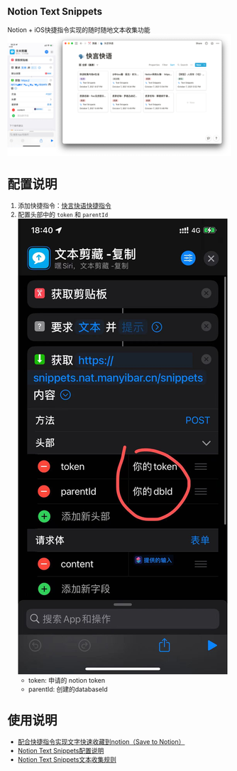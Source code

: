 Notion Text Snippets
----
Notion + iOS快捷指令实现的随时随地文本收集功能
![img_1.png](img_1.png)

# 配置说明

1. 添加快捷指令：[快言快语快捷指令](https://www.icloud.com/shortcuts/ba3e60d821944bd49db16907e7577090)
2. 配置头部中的 `token` 和 `parentId`
    ![img_5.png](img_5.png)
    - token: 申请的 notion token
    - parentId: 创建的databaseId
# 使用说明

- [配合快捷指令实现文字快速收藏到notion（Save to Notion）](https://corebook.notion.site/notion-Save-to-Notion-f7e8fb296612427595f95f75ce9b62ad)
- [Notion Text Snippets配置说明](https://corebook.notion.site/Notion-Text-Snippets-d4845385cbd0482697ba2a850a8c44c1)
- [Notion Text Snippets文本收集规则](https://corebook.notion.site/Notion-Text-Snippets-cf852d8df2ac4f87bc80aa02ab0b44df)
